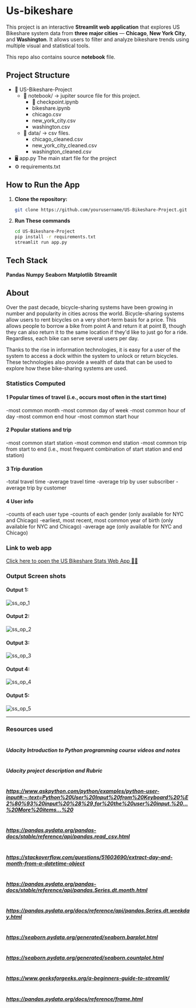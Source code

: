 # Us-bikeshare
This project is an interactive **Streamlit web application** that explores US Bikeshare system data from **three major cities** — **Chicago**, **New York City**, and **Washington**. It allows users to filter and analyze bikeshare trends using multiple visual and statistical tools.

This repo also contains source **notebook** file.

## Project Structure
- 📁 US-Bikeshare-Project
  - 📒 notebook/  ->     jupiter source file for this project.
     - 📒 checkpoint.ipynb
     - bikeshare.ipynb
     - chicago.csv
     - new_york_city.csv
     - washington.csv
  - 📁 data/     ->      csv files.
    - chicago_cleaned.csv
    - new_york_city_cleaned.csv
    - washington_cleaned.csv
- 🖥️ app.py            The main start file for the project
- ⚙️ requirements.txt

## How to Run the App

1. **Clone the repository:**
   ```bash
   git clone https://github.com/yourusername/US-Bikeshare-Project.git
2. **Run These commands**
   ```bash
   cd US-Bikeshare-Project
   pip install -r requirements.txt
   streamlit run app.py

## Tech Stack
   **Pandas**
   **Numpy**
   **Seaborn**
   **Matplotlib**
   **Streamlit**

## About
Over the past decade, bicycle-sharing systems have been growing in number and popularity in cities across the world. Bicycle-sharing systems allow users to rent bicycles on a very short-term basis for a price. This allows people to borrow a bike from point A and return it at point B, though they can also return it to the same location if they'd like to just go for a ride. Regardless, each bike can serve several users per day.

Thanks to the rise in information technologies, it is easy for a user of the system to access a dock within the system to unlock or return bicycles. These technologies also provide a wealth of data that can be used to explore how these bike-sharing systems are used.

### Statistics Computed

#### 1 Popular times of travel (i.e., occurs most often in the start time)
  -most common month
  -most common day of week
  -most common hour of day
  -most common end hour
  -most common start hour

#### 2 Popular stations and trip
  -most common start station
  -most common end station
  -most common trip from start to end (i.e., most frequent combination of start station and end station)

#### 3 Trip duration
  -total travel time
  -average travel time
  -average trip by user subscriber
  -average trip by customer

#### 4 User info
  -counts of each user type
  -counts of each gender (only available for NYC and Chicago)
  -earliest, most recent, most common year of birth (only available for NYC and Chicago)
  -average age (only available for NYC and Chicago)

### Link to web app
[Click here to open the US Bikeshare Stats Web App 🚴‍♂️](https://us-bikeshare-stats-p507.streamlit.app/)

### Output Screen shots

#### Output 1:
![ss_op_1](https://github.com/user-attachments/assets/719766a8-17ff-495b-805a-67edb547d209)
#### Output 2:
![ss_op_2](https://github.com/user-attachments/assets/923e0247-fcbb-4ccf-8775-68727a0a5fca)
#### Output 3:
![ss_op_3](https://github.com/user-attachments/assets/ae68f933-854a-40a1-81bf-0a117b03d9f2)
#### Output 4:
![ss_op_4](https://github.com/user-attachments/assets/b3ac568b-a203-4023-82e6-e931b1d217c4)
#### Output 5:
![ss_op_5](https://github.com/user-attachments/assets/01701d67-898a-4815-bca4-d4e6601797f2)

___________________________________________________________________________________________
###              Resources used 
#
##### Udacity Introduction to Python programming course videos and notes
#
##### Udacity project description and Rubric
#
##### https://www.askpython.com/python/examples/python-user-input#:~:text=Python%20User%20Input%20from%20Keyboard%20%E2%80%93%20input%20%28%29,for%20the%20user%20input.%20...%20More%20items...%20
# 
##### https://pandas.pydata.org/pandas-docs/stable/reference/api/pandas.read_csv.html
# 
##### https://stackoverflow.com/questions/51603690/extract-day-and-month-from-a-datetime-object
#
##### https://pandas.pydata.org/pandas-docs/stable/reference/api/pandas.Series.dt.month.html
#
##### https://pandas.pydata.org/docs/reference/api/pandas.Series.dt.weekday.html
#
##### https://seaborn.pydata.org/generated/seaborn.barplot.html
#
##### https://seaborn.pydata.org/generated/seaborn.countplot.html
#
##### https://www.geeksforgeeks.org/a-beginners-guide-to-streamlit/
#
##### https://pandas.pydata.org/docs/reference/frame.html



   

 

